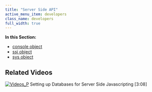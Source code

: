 ```yaml
---
title: "Server Side API"
active_menu_item: developers
class_name: developers
full_width: true
---
```



**In this Section:**

 - [console object](/developers/documentation/scripting-apis/server-side-api/console-object/)
 - [ssj object](/developers/documentation/scripting-apis/server-side-api/ssj-object/)
 - [sys object](/developers/documentation/scripting-apis/server-side-api/sys-object/)

## Related Videos

[![Videos\_P](/img/docs/videos_p.png)](http://www.youtube.com/v/vOOSCRbH6_Y?autoplay=1&hd=1&fs=1&showsearch=0&rel=0&) Setting up Databases for Server Side Javascripting [3:08]
